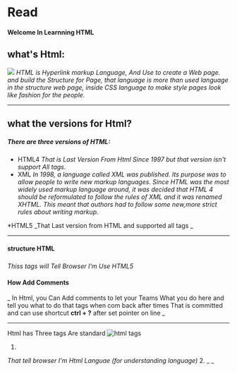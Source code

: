 # Read
#### Welcome In Learnning HTML

## what's Html:
![](https://encrypted-tbn0.gstatic.com/images?q=tbn:ANd9GcQdzN1me5xSdczcSh_T6r8dfRFGfNiVHoTSpP0MUdw-SHmg0kBBD2d3cx_hGyT1xZ0GwuI&usqp=CAU.png)
_HTML is Hyperlink markup Language, And Use to create a Web page. and build the Structure for Page, that language is more than used language in the structure web page, inside CSS language to make style pages look like fashion for the people._
***
## what the versions for Html?
##### There are three versions of HTML:
* HTML4
_That is Last Version From Html Since 1997 but that version isn't support All tags._
* XML 
_In 1998, a language called XML was published. Its purpose was to allow people to write new markup languages. Since HTML was the most widely used markup language around, it was decided that HTML 4 should be reformulated to follow the rules of XML and it was renamed XHTML. This meant that authors had to follow some new,more strict rules about writing markup._

*HTML5
_That Last version from HTML and supported all tags _
***
#### structure HTML
##### <!DOCTYPE html>
_Thiss tags will Tell Browser I'm Use HTML5_
#### How Add Comments
_ In Html, you Can Add comments to let your Teams What you do here and tell you what to do that tags when com back after times **<!--Write Commit Here-->** That is committed and can use shortcut **ctrl + ?** after set pointer on line _
***
Html has Three tags Are standard
![html tags](https://i.ibb.co/tCzTtGv/Screenshot-2021-04-13-025840.png)
1. <html lang="en">
_That tell browser I'm Html Languae (for understanding language)_
2. <head>
_ _